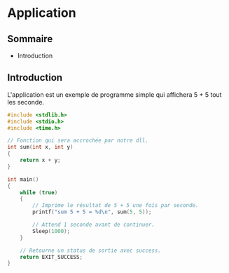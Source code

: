 # Application

## Sommaire

- Introduction

## Introduction

L'application est un exemple de programme simple qui affichera 5 + 5 tout les seconde.

```c++
#include <stdlib.h>
#include <stdio.h>
#include <time.h>

// Fonction qui sera accrochée par notre dll.
int sum(int x, int y)
{
    return x + y;
}

int main()
{
    while (true)
    {
        // Imprime le résultat de 5 + 5 une fois par seconde.
        printf("sum 5 + 5 = %d\n", sum(5, 5));

        // Attend 1 seconde avant de continuer.
        Sleep(1000);
    }

    // Retourne un status de sortie avec success.
    return EXIT_SUCCESS;
}
```
